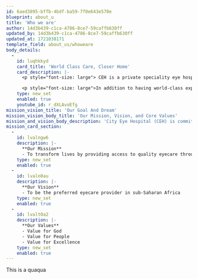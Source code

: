 ```yaml
---
id: 6aed3895-bffb-4bdf-ba59-7f0e643e570e
blueprint: about_u
title: 'Who we are'
author: 14d3b439-c1ca-4786-8ce7-59caffb630ff
updated_by: 14d3b439-c1ca-4786-8ce7-59caffb630ff
updated_at: 1721038171
template_field: about_us/whoweare
body_details:
  -
    id: luqhkkyd
    card_title: 'World Class Care, Closer Home'
    card_description: |-
      <p style="font-size: large"> CEH is a private speciality eye hospital founded by eye care specialists at the forefront of advancing the treatment of eye conditions in Sub-Saharan Africa. Being a speciality hospital means we bring a laser focus to eye care.</p>

      <p style="font-size: large">In addition to having world-class expertise in every aspect of eye care, we ensure our facilities are well-equipped with the latest technology to continuously provide advanced and affordable clinical care in a patient-friendly environment.</p>
    type: new_set
    enabled: true
    youtube_id: r_dXLAvoEfg
mission_vision_title: 'Our Goal And Dream'
mission_vision_body_title: 'Our Mission, Vision, and Core Values'
mission_and_vision_body_description: 'City Eye Hospital (CEH) is committed to providing accessible, high-quality eye care in Sub-Saharan Africa. Guided by our core values of faith, people-centricity, and excellence, we aim to minimize needless blindness, fostering a culture of compassion and continuous improvement.'
mission_card_section:
  -
    id: lvalngw6
    description: |-
      **Our Mission**
      - To transform lives by providing access to quality eyecare through hospitals, vision centres, an ophthalmic education institute, the City Eye Foundation and outreach activities
    type: new_set
    enabled: true
  -
    id: lvaln0au
    description: |-
      **Our Vision**
      - To be the preferred eyecare provider in sub-Saharan Africa
    type: new_set
    enabled: true
  -
    id: lvalt0a2
    description: |-
      **Our Values**
      - Value for God
      - Value for People
      - Value for Excellence
    type: new_set
    enabled: true
---
```

This is a quaqua